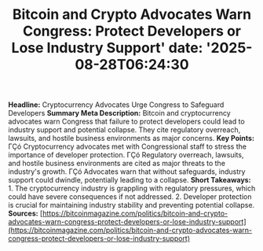 ﻿---
title: "Bitcoin and Crypto Advocates Warn Congress: Protect Developers or Lose Industry Support'
date: '2025-08-28T06:24:30"
category: "Markets"
summary: ""
slug: "bitcoin and crypto advocates warn congress protect developer"
source_urls:
  - "https://bitcoinmagazine.com/politics/bitcoin-and-crypto-advocates-warn-congress-protect-developers-or-lose-industry-support"
seo:
  title: "Bitcoin and Crypto Advocates Warn Congress: Protect Developers or Lose Industry Support | Hash n Hedge'
  description: '"
  keywords: ["news", "markets", "brief"]
---
**Headline:**  Cryptocurrency Advocates Urge Congress to Safeguard Developers  **Summary Meta Description:** Bitcoin and cryptocurrency advocates warn Congress that failure to protect developers could lead to industry support and potential collapse. They cite regulatory overreach, lawsuits, and hostile business environments as major concerns.  **Key Points:**  ΓÇó Cryptocurrency advocates met with Congressional staff to stress the importance of developer protection. ΓÇó Regulatory overreach, lawsuits, and hostile business environments are cited as major threats to the industry's growth. ΓÇó Advocates warn that without safeguards, industry support could dwindle, potentially leading to a collapse.  **Short Takeaways:**  1.  The cryptocurrency industry is grappling with regulatory pressures, which could have severe consequences if not addressed. 2.  Developer protection is crucial for maintaining industry stability and preventing potential collapse.  **Sources:** [https://bitcoinmagazine.com/politics/bitcoin-and-crypto-advocates-warn-congress-protect-developers-or-lose-industry-support](https://bitcoinmagazine.com/politics/bitcoin-and-crypto-advocates-warn-congress-protect-developers-or-lose-industry-support) 
